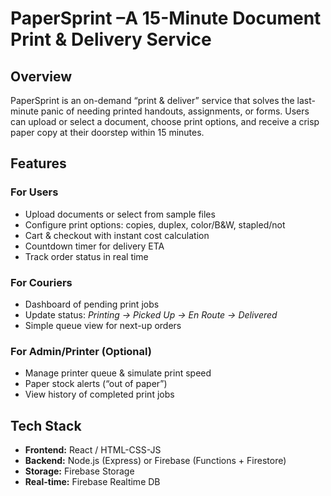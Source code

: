 # PaperSprint –A 15-Minute Document Print & Delivery Service

## Overview
PaperSprint is an on-demand “print & deliver” service that solves the last-minute panic of needing printed handouts, assignments, or forms. Users can upload or select a document, choose print options, and receive a crisp paper copy at their doorstep within 15 minutes.

## Features

### For Users
- Upload documents or select from sample files  
- Configure print options: copies, duplex, color/B&W, stapled/not  
- Cart & checkout with instant cost calculation  
- Countdown timer for delivery ETA  
- Track order status in real time  

### For Couriers
- Dashboard of pending print jobs  
- Update status: *Printing → Picked Up → En Route → Delivered*  
- Simple queue view for next-up orders  

### For Admin/Printer (Optional)
- Manage printer queue & simulate print speed  
- Paper stock alerts (“out of paper”)  
- View history of completed print jobs  

## Tech Stack
- **Frontend:** React / HTML-CSS-JS  
- **Backend:** Node.js (Express) or Firebase (Functions + Firestore)  
- **Storage:** Firebase Storage  
- **Real-time:** Firebase Realtime DB  


